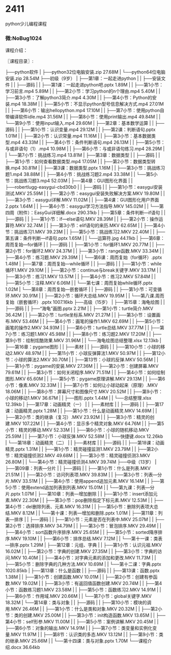 # 2411
python少儿编程课程
### 微:NoBug1024 


课程介绍：

〖课程目录〗:

├──python软件
| ├──python32位电脑安装.zip 27.68M
| └──python64位电脑安装.zip 28.54M
├──初级（9岁）
| ├──第1章：一起走进python
| | ├──安装文件
| | ├──源码
| | ├──第1课：一起走进python吧.pptx 1.89M
| | ├──第1小节：学习前言.mp4 5.89M
| | ├──第2小节：学习python的n个理由.mp4 5.40M
| | ├──第3小节：了解python3简介.mp4 4.30M
| | ├──第4小节：Python的安装.mp4 18.38M
| | ├──第5小节：不显示python型号信息解决方式.mp4 27.01M
| | ├──第6小节：输出hellopython.mp4 17.10M
| | ├──第7小节：使用python自带编译软件idle.mp4 31.56M
| | ├──第8小节：使用print输出.mp4 49.84M
| | └──第9小节：使用input输入.mp4 29.60M
| ├──第2章：基本数学运算
| | ├──源码
| | ├──第1小节：认识变量.mp4 29.12M
| | ├──第2课：判断语句.pptx 1.01M
| | ├──第2小节：认识常量.mp4 11.16M
| | ├──第3小节：基本数据类型.mp4 43.33M
| | ├──第4小节：条件判断语句.mp4 26.13M
| | ├──第5小节：与或非语句（1）.mp4 10.98M
| | ├──第6小节：与或非语句练习.mp4 28.29M
| | └──第7小节：挑战练习.mp4 13.81M
| ├──第3章：数据类型
| | ├──源码
| | ├──第1小节：如何查看数据类型.mp4 17.05M
| | ├──第2小节：数据类型转换.mp4 30.81M
| | ├──第3课：数据类型.pptx 1.16M
| | ├──第3小节：挑战练习题1.mp4 38.88M
| | ├──第4小节：挑战练习题2.mp4 33.38M
| | └──第5小节：挑战练习题3.mp4 52.03M
| ├──第4章：GUI图形化界面
| | ├──robertlugg-easygui-cbd30b0
| | ├──源码
| | ├──第1小节：easygui安装测试.MKV 25.59M
| | ├──第2小节：easygui安装失败解决方案.MKV 19.80M
| | ├──第3小节：easygui详解.MKV 11.02M
| | ├──第4课：GUI图形化用户界面2.pptx 1.64M
| | ├──第4小节：easygui学习方法指导.MKV 145.02M
| | └──第四周（附件）：EasyGui详细解.docx 290.31kb
| ├──第5章：条件判断—if语句
| | ├──源码
| | ├──第1小节：if—else语句.MKV 28.39M
| | ├──第2小节：操作运算符.MKV 32.74M
| | ├──第3小节：elif语句的来历.MKV 62.65M
| | ├──第4小节：挑战练习1.MKV 39.23M
| | ├──第5小节：挑战练习2.MKV 22.40M
| | ├──第五课：条件判断—if语句.pptx 1.65M
| | └──运算符.jpg 44.11kb
| ├──第6章：周而复始—for循环
| | ├──源码
| | ├──第1小节：for循环1.MKV 20.77M
| | ├──第2小节：for循环2.MKV 24.37M
| | ├──第3小节：range函数.MKV 33.34M
| | ├──第4小节：练习题.MKV 29.39M
| | └──第6课：周而复始（for循环）.pptx 1.48M
| ├──第7章：周而复始—while循环
| | ├──源码
| | ├──第1小节：while循环1.MKV 29.10M
| | ├──第2小节：continue与break关键字.MKV 33.17M
| | ├──第3小节：练习1.MKV 13.57M
| | ├──第4小节：练习2.MKV 57.84M
| | ├──第5小节：注释.MKV 6.06M
| | └──第七课：周而复始while循环.pptx 1.02M
| └──第8章：周而复始—嵌套循环
| | ├──源码
| | ├──第1小节：可变循环.MKV 30.91M
| | ├──第2小节：循环大总结.MKV 19.95M
| | └──第八课.周而复始（嵌套循环）.pptx 1007.16kb
├──高级（15岁）
| ├──第15章：海龟绘图
| | ├──源码
| | ├──“海龟”画图.pptx 2.21M
| | ├──第1小节：turtle简介.MKV 36.42M
| | ├──第2小节：turtle坐标系.MKV 21.27M
| | ├──第3小节：设置画布.MKV 53.46M
| | ├──第4小节：画笔的操作1.MKV 62.69M
| | ├──第5小节：画笔的操作2.MKV 34.93M
| | ├──第6小节：turtle总结.MKV 37.77M
| | ├──第7小节：练习题1.MKV 45.98M
| | ├──第8小节：练习题2.MKV 17.20M
| | ├──第9小节：绘制炫酷效果.MKV 31.96M
| | └──海龟绘图总结整理.xlsx 12.13kb
| ├──第16章：pygame图形
| | ├──素材
| | ├──源码
| | ├──第10小节：小球的移动2.MKV 48.97M
| | ├──第11小节：小球反弹算法1.MKV 50.97M
| | ├──第12小节：小球的算法2.MKV 30.70M
| | ├──第13节：小球的反弹.MKV 50.56M
| | ├──第1小节：pygame的安装.MKV 27.36M
| | ├──第2小节：创建屏幕.MKV 79.61M
| | ├──第3小节：如何关闭程序.MKV 71.51M
| | ├──第4小节：如何绘制图形.MKV 65.60M
| | ├──第5小节：pygame原理讲解.MKV 29.13M
| | ├──第6小节：像素.MKV 32.33M
| | ├──第7小节：如何让小球动起来（原理）.MKV 18.06M
| | ├──第8小节：屏幕尺寸和图像尺寸.MKV 20.52M
| | ├──第9小节：小球的移动1.MKV 36.67M
| | ├──图形.pptx 1.44M
| | └──总结整理.xlsx 12.39kb
| ├──第17章：动画精灵（一）
| | ├──素材库
| | ├──源码
| | ├──第17课：动画精灵.pptx 1.28M
| | ├──第1小节：什么是动画精灵.MKV 14.69M
| | ├──第2小节：类的继承（复习）.MKV 23.92M
| | ├──第3小节：精灵的创建.MKV 107.22M
| | ├──第4小节：显示多个精灵对象.MKV 64.76M
| | ├──第5小节：精灵的移动.MKV 52.33M
| | ├──第6小节：小球的随机移动.MKV 25.59M
| | ├──第7小节：小球反弹.MKV 52.58M
| | └──快捷键.docx 12.26kb
| └──第18章：动画精灵（二）
| | ├──素材库
| | ├──源码
| | ├──第18课：动画精灵.pptx 1.31M
| | ├──第1小节：精灵碰撞监测1.MKV 23.79M
| | ├──第2小节：精灵碰撞侦测2.MKV 49.68M
| | ├──第3小节：精灵碰撞侦测3.MKV 26.80M
| | └──第4小节：精灵碰撞侦测4.MKV 39.74M
├──中级（13岁）
| ├──第09章：列表—分片
| | ├──源码
| | ├──第1小节：什么是列表.MKV 21.51M
| | ├──第2小节：访问列表项.MKV 39.83M
| | ├──第3小节：列表—分片.MKV 33.51M
| | ├──第4小节：使用append追加元素.MKV 16.14M
| | ├──第5小节：使用extend追加列表到列表.MKV 15.01M
| | └──第九课：列表—分片.pptx 1.07M
| ├──第10章：列表—增加删除
| | ├──第1小节：insert添加元素.MKV 22.30M
| | ├──第3小节：pop删除指定下标元素.MKV 12.53M
| | ├──第4小节：del删除列表、元素.MKV 16.31M
| | ├──第5小节：删除列表项大总结.MKV 8.12M
| | └──第十课：列表—增加和删除.pptx 1.01M
| ├──第11章：列表—排序
| | ├──源码
| | ├──第1小节：元素是否在列表中.MKV 25.07M
| | ├──第2小节：选择排序.MKV 34.79M
| | ├──第3小节：冒泡排序.MKV 29.49M
| | ├──第4小节：sort函数升序排序.MKV 25.65M
| | ├──第5小节：sorted降序排序.MKV 19.10M
| | ├──第6小节：排序总结.MKV 7.12M
| | └──第十一课：类表—排序.pptx 1.29M
| ├──第12章：元组、字典
| | ├──第1小节：认识元祖.MKV 16.02M
| | ├──第2小节：字典的创建.MKV 27.35M
| | ├──第3小节：字典的访问.MKV 10.40M
| | ├──第4小节：对字典元素的添加和更改.MKV 11.73M
| | ├──第5小节：删除字典的几种方法.MKV 10.69M
| | └──第十二课：字典.pptx 1020.85kb
| ├──第13章：什么是函数
| | ├──源码
| | ├──第13课：函数.pptx 1.38M
| | ├──第1小节：创建函数.MKV 10.01M
| | ├──第2小节：创建有参函数.MKV 19.02M
| | ├──第3小节：有返回值函数创建.MKV 20.74M
| | ├──第4小节：函数练习题1.MKV 23.58M
| | ├──第5小节：函数练习2.MKV 14.91M
| | ├──第6小节：作用域.MKV 20.66M
| | └──第7小节：global关键字.MKV 18.32M
| └──第14章：类与对象
| | ├──源码
| | ├──第10小节：模块的调用.MKV 26.46M
| | ├──第1小节：什么是类和对象.MKV 20.32M
| | ├──第2小节：类的创建.MKV 25.00M
| | ├──第3小节：init构造函数.MKV 13.65M
| | ├──第4小节：self形参.MKV 11.00M
| | ├──第5小节：案例讲解.MKV 20.45M
| | ├──第6小节：对象的输出.MKV 14.91M
| | ├──第7小节：类变量和实例化变量.MKV 11.97M
| | ├──第8节：认识类的多态.MKV 13.12M
| | ├──第9小节：类的继承.MKV 25.66M
| | └──第十四课：类与对象.pptx 1.70M
└──课程介绍.docx 36.64kb
